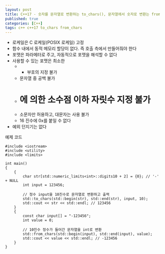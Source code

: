 ```yaml
---
layout: post
title: C++17 - 숫자를 문자열로 변환하는 to_chars(), 문자열에서 숫자로 변환는 from_chars()
published: true
categories: [C++]
tags: c++ c++17 to_chars from_chars
---
```

  
- 로케일은 C 로케일(POSIX 로케일) 고정
- 함수 내에서 동적 메모리 할당이 없다. 즉 호출 측에서 만들어줘야 한다
- 포맷은 파라메터로 주고, 자동적으로 포맷을 해석할 수 없다
- 사용할 수 있는 포맷은 최소한
    - + 부호의 지정 불가
    - 문자열 중 공백 불가
    - # 에 의한 소수점 이하 자릿수 지정 불가
    - 소문자만 허용하고, 대문자는 사용 불가
    - 16 진수에 0x를 붙일 수 없다
- 예외 던지기는 없다
  
  
예제 코드  
```
#include <iostream>
#include <utility>
#include <limits>

int main()
{
    {
        char str[std::numeric_limits<int>::digits10 + 2] = {0}; // '-' + NULL
        int input = 123456;

        // 정수 input을 10진수로 문자열로 변환하고 출력
        std::to_chars(std::begin(str), std::end(str), input, 10);
        std::cout << str << std::endl; // 123456
    }
    {
        const char input[] = "-123456";
        int value = 0;

        // 10진수 정수가 들어간 문자열을 int로 변환
        std::from_chars(std::begin(input), std::end(input), value);
        std::cout << value << std::endl; // -123456
    }
}
```



  
  